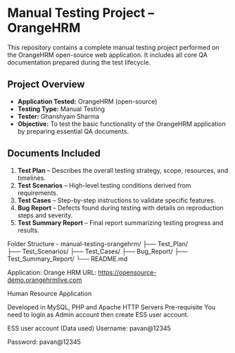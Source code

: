 # Manual Testing Project – OrangeHRM

This repository contains a complete manual testing project performed on the OrangeHRM open-source web application. It includes all core QA documentation prepared during the test lifecycle.

## Project Overview

- **Application Tested:** OrangeHRM (open-source)
- **Testing Type:** Manual Testing
- **Tester:** Ghanshyam Sharma
- **Objective:** To test the basic functionality of the OrangeHRM application by preparing essential QA documents.

## Documents Included

1. **Test Plan** – Describes the overall testing strategy, scope, resources, and timelines.
2. **Test Scenarios** – High-level testing conditions derived from requirements.
3. **Test Cases** – Step-by-step instructions to validate specific features.
4. **Bug Report** – Defects found during testing with details on reproduction steps and severity.
5. **Test Summary Report** – Final report summarizing testing progress and results.

 Folder Structure - 
 manual-testing-orangehrm/
├── Test_Plan/  
├── Test_Scenarios/
├── Test_Cases/
├── Bug_Report/
├── Test_Summary_Report/
└── README.md

Application: Orange HRM
URL: https://opensource-demo.orangehrmlive.com

Human Resource Application

Developed in MySQL, PHP and Apache HTTP Servers
Pre-requisite
You need to login as Admin account then create ESS user account.

ESS user account (Data used)
Username: pavan@12345

Password: pavan@12345
